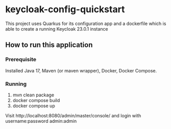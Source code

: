 # keycloak-config-quickstart

This project uses Quarkus for its configuration app and a dockerfile which is able to create a running Keycloak 23.0.1 instance

## How to run this application

### Prerequisite

Installed Java 17, Maven (or maven wrapper), Docker, Docker Compose.

### Running 

1. mvn clean package
2. docker compose build
3. docker compose up

Visit http://localhost:8080/admin/master/console/ and login with username:password admin:admin
